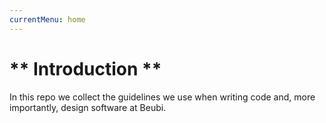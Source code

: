 ```yaml
---
currentMenu: home
---
```


# ** Introduction **

In this repo we collect the guidelines we use when writing code and, more importantly, design software at Beubi.
